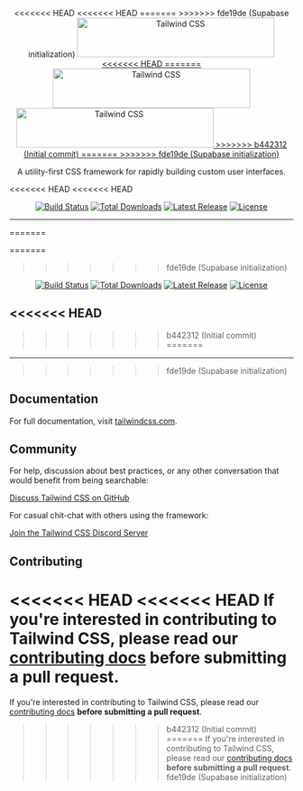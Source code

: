 <p align="center">
<<<<<<< HEAD
<<<<<<< HEAD
=======
>>>>>>> fde19de (Supabase initialization)
  <a href="https://tailwindcss.com" target="_blank">
    <picture>
      <source media="(prefers-color-scheme: dark)" srcset="https://raw.githubusercontent.com/tailwindlabs/tailwindcss/HEAD/.github/logo-dark.svg">
      <source media="(prefers-color-scheme: light)" srcset="https://raw.githubusercontent.com/tailwindlabs/tailwindcss/HEAD/.github/logo-light.svg">
      <img alt="Tailwind CSS" src="https://raw.githubusercontent.com/tailwindlabs/tailwindcss/HEAD/.github/logo-light.svg" width="350" height="70" style="max-width: 100%;">
    </picture>
<<<<<<< HEAD
=======
  <a href="https://tailwindcss.com/#gh-light-mode-only" target="_blank">
    <img src="./.github/logo-light.svg" alt="Tailwind CSS" width="350" height="70">
  </a>
  <a href="https://tailwindcss.com/#gh-dark-mode-only" target="_blank">
    <img src="./.github/logo-dark.svg" alt="Tailwind CSS" width="350" height="70">
>>>>>>> b442312 (Initial commit)
=======
>>>>>>> fde19de (Supabase initialization)
  </a>
</p>

<p align="center">
  A utility-first CSS framework for rapidly building custom user interfaces.
</p>

<<<<<<< HEAD
<<<<<<< HEAD
<p align="center">
    <a href="https://github.com/tailwindlabs/tailwindcss/actions"><img src="https://img.shields.io/github/actions/workflow/status/tailwindlabs/tailwindcss/ci.yml?branch=main" alt="Build Status"></a>
    <a href="https://www.npmjs.com/package/tailwindcss"><img src="https://img.shields.io/npm/dt/tailwindcss.svg" alt="Total Downloads"></a>
    <a href="https://github.com/tailwindcss/tailwindcss/releases"><img src="https://img.shields.io/npm/v/tailwindcss.svg" alt="Latest Release"></a>
    <a href="https://github.com/tailwindcss/tailwindcss/blob/main/LICENSE"><img src="https://img.shields.io/npm/l/tailwindcss.svg" alt="License"></a>
</p>

---
=======

=======
>>>>>>> fde19de (Supabase initialization)
<p align="center">
    <a href="https://github.com/tailwindlabs/tailwindcss/actions"><img src="https://img.shields.io/github/actions/workflow/status/tailwindlabs/tailwindcss/ci.yml?branch=main" alt="Build Status"></a>
    <a href="https://www.npmjs.com/package/tailwindcss"><img src="https://img.shields.io/npm/dt/tailwindcss.svg" alt="Total Downloads"></a>
    <a href="https://github.com/tailwindcss/tailwindcss/releases"><img src="https://img.shields.io/npm/v/tailwindcss.svg" alt="Latest Release"></a>
    <a href="https://github.com/tailwindcss/tailwindcss/blob/main/LICENSE"><img src="https://img.shields.io/npm/l/tailwindcss.svg" alt="License"></a>
</p>

<<<<<<< HEAD
------
>>>>>>> b442312 (Initial commit)
=======
---
>>>>>>> fde19de (Supabase initialization)

## Documentation

For full documentation, visit [tailwindcss.com](https://tailwindcss.com/).

## Community

For help, discussion about best practices, or any other conversation that would benefit from being searchable:

[Discuss Tailwind CSS on GitHub](https://github.com/tailwindcss/tailwindcss/discussions)

For casual chit-chat with others using the framework:

[Join the Tailwind CSS Discord Server](https://discord.gg/7NF8GNe)

## Contributing

<<<<<<< HEAD
<<<<<<< HEAD
If you're interested in contributing to Tailwind CSS, please read our [contributing docs](https://github.com/tailwindcss/tailwindcss/blob/main/.github/CONTRIBUTING.md) **before submitting a pull request**.
=======
If you're interested in contributing to Tailwind CSS, please read our [contributing docs](https://github.com/tailwindcss/tailwindcss/blob/master/.github/CONTRIBUTING.md) **before submitting a pull request**.
>>>>>>> b442312 (Initial commit)
=======
If you're interested in contributing to Tailwind CSS, please read our [contributing docs](https://github.com/tailwindcss/tailwindcss/blob/main/.github/CONTRIBUTING.md) **before submitting a pull request**.
>>>>>>> fde19de (Supabase initialization)
